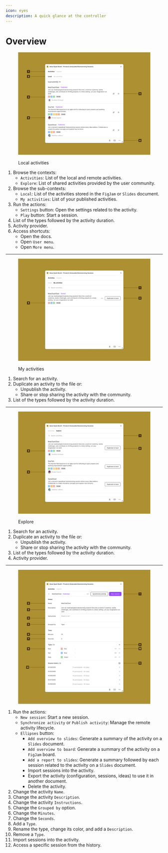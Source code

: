 ```yaml
---
icon: eyes
description: A quick glance at the controller
---
```


# Overview

<figure><img src="../.gitbook/assets/browse_activity-local.png" alt=""><figcaption><p>Local activities</p></figcaption></figure>

1. Browse the contexts:
   * `Activities`: List of the local and remote activities.
   * `Explore`: List of shared activities provided by the user community.
2. Browse the sub-contexts:
   * `Local`: List of the activities stored in the `FigJam` or `Slides` document.
   * `My activities`: List of your published activities.
3. Run the actions:
   * `Settings` button: Open the settings related to the activity.
   * `Play` button: Start a session.
4. List of the types followed by the activity duration.
5. Activity provider.
6. Access shortcuts:
   * Open the docs.
   * Open `User menu`.
   * Open `More menu`.

***

<figure><img src="../.gitbook/assets/browse_activity-my_activities.png" alt=""><figcaption><p>My activities</p></figcaption></figure>

1. Search for an activity.
2. Duplicate an activity to the file or:
   * Unpublish the activity.
   * Share or stop sharing the activity with the community.
3. List of the types followed by the activity duration.

***

<figure><img src="../.gitbook/assets/browse_activities-explore.png" alt=""><figcaption><p>Explore</p></figcaption></figure>

1. Search for an activity.
2. Duplicate an activity to the file or:
   * Unpublish the activity.
   * Share or stop sharing the activity with the community.
3. List of the types followed by the activity duration.
4. Activity provider.

***

<figure><img src="../.gitbook/assets/browse_activities-settings.png" alt=""><figcaption></figcaption></figure>

1. Run the actions:
   * `New session`: Start a new session.
   * `Synchronize activity` or `Publish activity`: Manage the remote activity lifecycle.
   * `Ellipses` button:
     * `Add overview to slides`: Generate a summary of the activity on a `Slides` document.
     * `Add overview to board`: Generate a summary of the activity on a `FigJam` board.
     * `Add a report to slides`: Generate a summary followed by each session related to the activity on a `Slides` document.
     * Import sessions into the activity.
     * Export the activity (configuration, sessions, ideas) to use it in another document.
     * Delete the activity.
2. Change the activity `Name`.
3. Change the activity `Description`.
4. Change the activity `Instructions`.
5. Change the `Grouped by` option.
6. Change the `Minutes`.
7. Change the `Seconds`.
8. Add a `Type`.
9. Rename the type, change its color, and add a `Description`.
10. Remove a `Type`.
11. Import sessions into the activity.
12. Access a specific session from the history.
